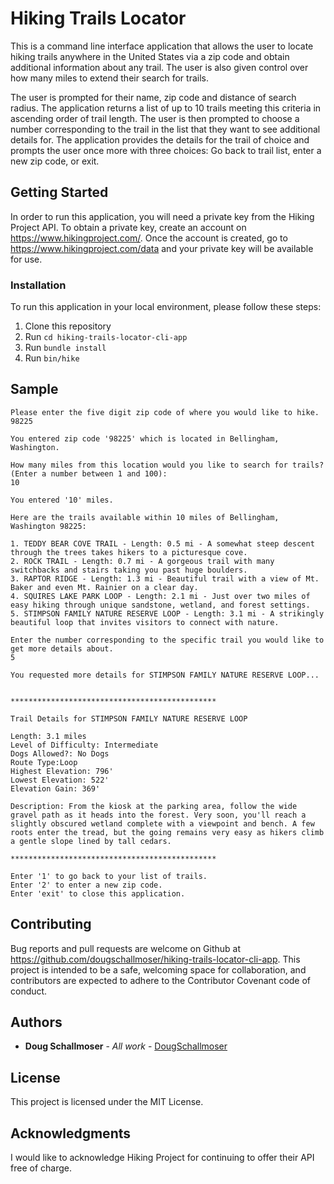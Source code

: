 # Hiking Trails Locator

This is a command line interface application that allows the user to locate hiking trails anywhere in the United States via a zip code and obtain additional information about any trail. The user is also given control over how many miles to extend their search for trails.

The user is prompted for their name, zip code and distance of search radius. The application returns a list of up to 10 trails meeting this criteria in ascending order of trail length. The user is then prompted to choose a number corresponding to the trail in the list that they want to see additional details for. The application provides the details for the trail of choice and prompts the user once more with three choices: Go back to trail list, enter a new zip code, or exit.


## Getting Started

In order to run this application, you will need a private key from the Hiking Project API.
To obtain a private key, create an account on https://www.hikingproject.com/.
Once the account is created, go to https://www.hikingproject.com/data and your private key will be available for use.

### Installation

To run this application in your local environment, please follow these steps:

1. Clone this repository
2. Run `cd hiking-trails-locator-cli-app`
3. Run `bundle install`
4. Run `bin/hike`


## Sample

```
Please enter the five digit zip code of where you would like to hike.
98225

You entered zip code '98225' which is located in Bellingham, Washington.

How many miles from this location would you like to search for trails? (Enter a number between 1 and 100):
10

You entered '10' miles.

Here are the trails available within 10 miles of Bellingham, Washington 98225:

1. TEDDY BEAR COVE TRAIL - Length: 0.5 mi - A somewhat steep descent through the trees takes hikers to a picturesque cove.
2. ROCK TRAIL - Length: 0.7 mi - A gorgeous trail with many switchbacks and stairs taking you past huge boulders.
3. RAPTOR RIDGE - Length: 1.3 mi - Beautiful trail with a view of Mt. Baker and even Mt. Rainier on a clear day.
4. SQUIRES LAKE PARK LOOP - Length: 2.1 mi - Just over two miles of easy hiking through unique sandstone, wetland, and forest settings.
5. STIMPSON FAMILY NATURE RESERVE LOOP - Length: 3.1 mi - A strikingly beautiful loop that invites visitors to connect with nature.

Enter the number corresponding to the specific trail you would like to get more details about.
5

You requested more details for STIMPSON FAMILY NATURE RESERVE LOOP...


**********************************************

Trail Details for STIMPSON FAMILY NATURE RESERVE LOOP

Length: 3.1 miles
Level of Difficulty: Intermediate
Dogs Allowed?: No Dogs
Route Type:Loop
Highest Elevation: 796'
Lowest Elevation: 522'
Elevation Gain: 369'

Description: From the kiosk at the parking area, follow the wide gravel path as it heads into the forest. Very soon, you'll reach a slightly obscured wetland complete with a viewpoint and bench. A few roots enter the tread, but the going remains very easy as hikers climb a gentle slope lined by tall cedars.

**********************************************

Enter '1' to go back to your list of trails.
Enter '2' to enter a new zip code.
Enter 'exit' to close this application.
```


## Contributing

Bug reports and pull requests are welcome on Github at https://github.com/dougschallmoser/hiking-trails-locator-cli-app. This project is intended to be a safe, welcoming space for collaboration, and contributors are expected to adhere to the Contributor Covenant code of conduct.
 

## Authors

* **Doug Schallmoser** - *All work* - [DougSchallmoser](https://github.com/dougschallmoser)


## License

This project is licensed under the MIT License.


## Acknowledgments

I would like to acknowledge Hiking Project for continuing to offer their API free of charge.
